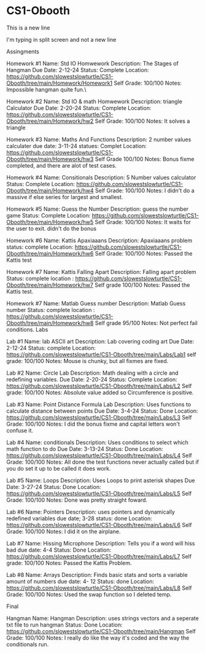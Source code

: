 # CS1-Obooth

This is a new line

I'm typing in split screen and not a new line

Assingments

Homework #1
    Name: Std IO Homwework
    Description: The Stages of Hangman
    Due Date: 2-12-24
    Status: Complete
    Location: https://github.com/slowestslowturtle/CS1-Obooth/tree/main/Homework/Homework1
    Self Grade: 100/100
    Notes: Impossible hangman quite fun.\

Homework #2
    Name: Std IO & math Homwework
    Description: triangle Calculator
    Due Date: 2-20-24
    Status: Complete
    Location: https://github.com/slowestslowturtle/CS1-Obooth/tree/main/Homework/hw2
    Self Grade: 100/100
    Notes: It solves a triangle

Homework #3
    Name: Maths And Functions
    Description: 2 number values calculater
    due date: 3-11-24
    statues: Complet
    Location: https://github.com/slowestslowturtle/CS1-Obooth/tree/main/Homework/hw3
    Self Grade 100/100
    Notes: Bonus fixme completed, and there are alot of test cases.

Homework #4
    Name: Consitionals
    Description: 5 Number values calculator
    Status: Complete
    Location: https://github.com/slowestslowturtle/CS1-Obooth/tree/main/Homework/hw4
    Self Grade: 100/100
    Notes: I didn't do a massive if else series for largest and smallest.

Homework #5
    Name: Guess the Number
    Description: guess the number game
    Status: Complete
    Location: https://github.com/slowestslowturtle/CS1-Obooth/tree/main/Homework/hw5
    Self Grade: 100/100
    Notes: It waits for the user to exit. didn't do the bonus

Homework #6
    Name: Kattis Apaxiaaans
    Description: Apaxiaaans problem
    status: complete
    Location: https://github.com/slowestslowturtle/CS1-Obooth/tree/main/Homework/hw6
    Self Grade: 100/100
    Notes: Passed the Kattis test

Homework #7
    Name: Kattis Falling Apart
    Description: Falling apart problem
    Status: complete
    location : https://github.com/slowestslowturtle/CS1-Obooth/tree/main/Homework/hw7
    Self grade 100/100
    Notes: Passed the Kattis test.

Homework #7
    Name: Matlab Guess number
    Description: Matlab Guess number
    Status: complete
    location : https://github.com/slowestslowturtle/CS1-Obooth/tree/main/Homework/hw8
    Self grade 95/100
    Notes: Not perfect fail conditions.
Labs

Lab #1
    Name: lab ASCII art
    Description: Lab covering coding art
    Due Date: 2-12-24
    Status: complete
    Location: https://github.com/slowestslowturtle/CS1-Obooth/tree/main/Labs/Lab1
    self grade: 100/100
    Notes: Mouse is chunky, but all fixmes are fixed.

Lab #2 
    Name: Circle Lab
    Description: Math dealing with a circle and redefining variables.
    Due Date: 2-20-24
    Status: Complete
    Location: https://github.com/slowestslowturtle/CS1-Obooth/tree/main/Labs/L2
    Self grade: 100/100
    Notes: Absolute value added so Circumference is positive.

Lab #3
    Name: Point Distance Formula Lab
    Description: Uses functions to calculate distance between points
    Due Date: 3-4-24
    Status: Done
    Location: https://github.com/slowestslowturtle/CS1-Obooth/tree/main/Labs/L3
    Self Grade: 100/100
    Notes: I did the bonus fixme and capital letters won't confuse it.

Lab #4
    Name: conditionals
    Description: Uses conditions to select which math function to do
    Due Date: 3-13-24
    Status: Done
    Location: https://github.com/slowestslowturtle/CS1-Obooth/tree/main/Labs/L4
    Self Grade: 100/100
    Notes: All done the test functions never actually called but if you do set it up to be called it does work.

Lab #5
    Name: Loops
    Description: Uses Loops to print asterisk shapes
    Due Date: 3-27-24
    Status: Done
    Location: https://github.com/slowestslowturtle/CS1-Obooth/tree/main/Labs/L5
    Self Grade: 100/100
    Notes: Done was pretty straight foward.

Lab #6
    Name: Pointers
    Description: uses pointers and dynamically redefined variables
    due date; 3-28
    status: done
    Location: https://github.com/slowestslowturtle/CS1-Obooth/tree/main/Labs/L6
    Self Grade: 100/100
    Notes: I did it on the airplane.

Lab #7
    Name: Hissing Microphone
    Description: Tells you if a word will hiss bad
    due date: 4-4
    Status: Done
    Location: https://github.com/slowestslowturtle/CS1-Obooth/tree/main/Labs/L7
    Self grade: 100/100
    Notes: Passed the Kattis Problem.

Lab #8
    Name: Arrays
    Description: Finds basic stats and sorts a variable amount of numbers
    due date: 4- 12
    Status: done
    Location: https://github.com/slowestslowturtle/CS1-Obooth/tree/main/Labs/L8
    Self Grade: 100/100
    Notes: Used the swap function so I deleted temp.

Final

Hangman
    Name: Hangman
    Description: uses strings vectors and a seperate txt file to run hangman
    Status: Done
    Location: https://github.com/slowestslowturtle/CS1-Obooth/tree/main/Hangman
    Self Grade: 100/100
    Notes: I really do like the way it's coded and the way the conditionals run.